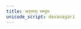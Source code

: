 ```yaml
---
title: अद्भ्यस् सम्भूतः
unicode_script: devanagari
---
```


<div class="js_include" url="/vedAH/yajuH/taittirIyam/AraNyakam/sarva-prastutiH/03/39-40_adbhyas_sambhUtaH"  newLevelForH1="2" includeTitle="false"> </div>  
